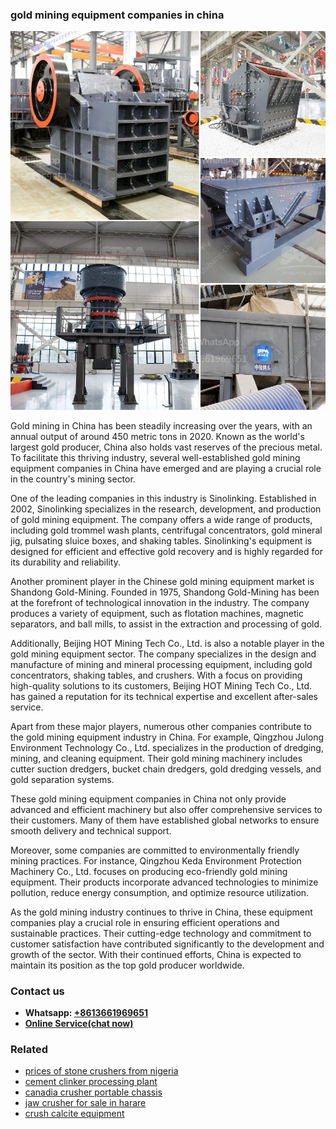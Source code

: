 <h3>gold mining equipment companies in china</h3><img src='1708332822.jpg' alt=''><p>Gold mining in China has been steadily increasing over the years, with an annual output of around 450 metric tons in 2020. Known as the world's largest gold producer, China also holds vast reserves of the precious metal. To facilitate this thriving industry, several well-established gold mining equipment companies in China have emerged and are playing a crucial role in the country's mining sector.</p><p>One of the leading companies in this industry is Sinolinking. Established in 2002, Sinolinking specializes in the research, development, and production of gold mining equipment. The company offers a wide range of products, including gold trommel wash plants, centrifugal concentrators, gold mineral jig, pulsating sluice boxes, and shaking tables. Sinolinking's equipment is designed for efficient and effective gold recovery and is highly regarded for its durability and reliability.</p><p>Another prominent player in the Chinese gold mining equipment market is Shandong Gold-Mining. Founded in 1975, Shandong Gold-Mining has been at the forefront of technological innovation in the industry. The company produces a variety of equipment, such as flotation machines, magnetic separators, and ball mills, to assist in the extraction and processing of gold.</p><p>Additionally, Beijing HOT Mining Tech Co., Ltd. is also a notable player in the gold mining equipment sector. The company specializes in the design and manufacture of mining and mineral processing equipment, including gold concentrators, shaking tables, and crushers. With a focus on providing high-quality solutions to its customers, Beijing HOT Mining Tech Co., Ltd. has gained a reputation for its technical expertise and excellent after-sales service.</p><p>Apart from these major players, numerous other companies contribute to the gold mining equipment industry in China. For example, Qingzhou Julong Environment Technology Co., Ltd. specializes in the production of dredging, mining, and cleaning equipment. Their gold mining machinery includes cutter suction dredgers, bucket chain dredgers, gold dredging vessels, and gold separation systems.</p><p>These gold mining equipment companies in China not only provide advanced and efficient machinery but also offer comprehensive services to their customers. Many of them have established global networks to ensure smooth delivery and technical support.</p><p>Moreover, some companies are committed to environmentally friendly mining practices. For instance, Qingzhou Keda Environment Protection Machinery Co., Ltd. focuses on producing eco-friendly gold mining equipment. Their products incorporate advanced technologies to minimize pollution, reduce energy consumption, and optimize resource utilization.</p><p>As the gold mining industry continues to thrive in China, these equipment companies play a crucial role in ensuring efficient operations and sustainable practices. Their cutting-edge technology and commitment to customer satisfaction have contributed significantly to the development and growth of the sector. With their continued efforts, China is expected to maintain its position as the top gold producer worldwide.</p><h3>Contact us</h3><ul><li><strong>Whatsapp:&nbsp;<a href="https://wa.me/8613661969651">+8613661969651</a></strong></li><li><a href="https://swt.shibang-china.com/?git&amp;zhl&amp;gold mining equipment companies in china"><strong>Online Service(chat now)</strong></a></li></ul><h3>Related</h3><ul><li><a href='prices of stone crushers from nigeria.md'>prices of stone crushers from nigeria</a></li><li><a href='cement clinker processing plant.md'>cement clinker processing plant</a></li><li><a href='canadia crusher portable chassis.md'>canadia crusher portable chassis</a></li><li><a href='jaw crusher for sale in harare.md'>jaw crusher for sale in harare</a></li><li><a href='crush calcite equipment.md'>crush calcite equipment</a></li></ul>